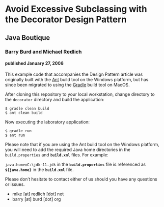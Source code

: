 # Avoid Excessive Subclassing with the Decorator Design Pattern

## Java Boutique

### Barry Burd and Michael Redlich

#### published January 27, 2006

This example code that accompanies the Design Pattern article was originally built with the [Ant](http://ant.apache.org/) build tool on the Windows platform, but has since been migrated to using the [Gradle](https://gradle.org/) build tool on MacOS.

After cloning this repository to your local workstation, change directory to the <code>decorator</code></strong> directory and build the application:

```
$ gradle clean build
$ ant clean build
```

Now executing the laboratory application:

```
$ gradle run
$ ant run
```

Please note that if you are using the Ant build tool on the Windows platform, you will need to add the required Java home directories in the <code>build.properties</code></strong> and <strong><code>build.xml</code></strong> files. For example:

<code>java.home=C:\\jdk-11.jdk</code></strong> in the <strong><code>build.properties</code></strong> file is referenced as <strong><code>${java.home}</code></strong> in the <strong><code>build.xml</code></strong> file.

Please don’t hesitate to contact either of us should you have any questions or issues.

*   mike [at] redlich [dot] net
*   barry [at] burd [dot] org
